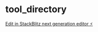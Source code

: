 # tool_directory

[Edit in StackBlitz next generation editor ⚡️](https://stackblitz.com/~/github.com/jackronrau/tool_directory)